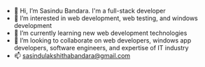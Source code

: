 - 👋 Hi, I’m Sasindu Bandara. I'm a full-stack developer
- 👀 I’m interested in web development, web testing, and windows development
- 🌱 I’m currently learning new web development technologies
- 💞️ I’m looking to collaborate on web developers, windows app developers, software engineers, and expertise of IT industry
- 📫 sasindulakshithabandara@gmail.com 

<!---
sasindub/sasindub is a ✨ special ✨ repository because its `README.md` (this file) appears on your GitHub profile.
You can click the Preview link to take a look at your changes.
--->

